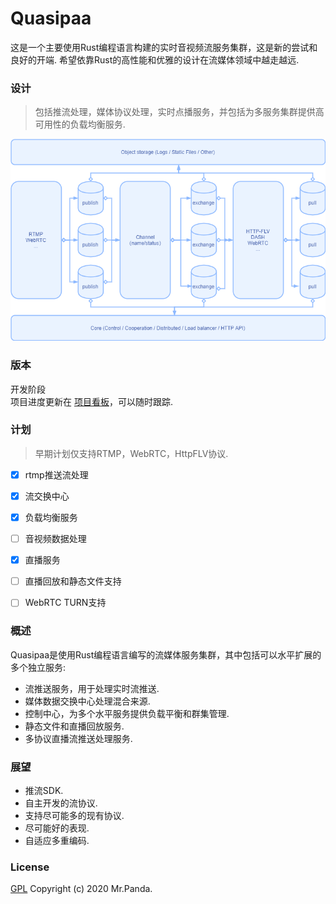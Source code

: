 # Quasipaa

这是一个主要使用Rust编程语言构建的实时音视频流服务集群，这是新的尝试和良好的开端.
希望依靠Rust的高性能和优雅的设计在流媒体领域中越走越远.


### 设计
> 包括推流处理，媒体协议处理，实时点播服务，并包括为多服务集群提供高可用性的负载均衡服务.

![design](./design.png)


### 版本
开发阶段 </br>
项目进度更新在 [项目看板](https://github.com/quasipaas/Quasipaa/projects/1)，可以随时跟踪.</br>


### 计划
> 早期计划仅支持RTMP，WebRTC，HttpFLV协议.</br>

* [x] rtmp推送流处理</br>
* [x] 流交换中心</br>
* [x] 负载均衡服务</br>
* [ ] 音视频数据处理</br>
* [x] 直播服务</br>
* [ ] 直播回放和静态文件支持</br>
* [ ] WebRTC TURN支持</br>


### 概述
Quasipaa是使用Rust编程语言编写的流媒体服务集群，其中包括可以水平扩展的多个独立服务:
* 流推送服务，用于处理实时流推送.</br>
* 媒体数据交换中心处理混合来源.</br>
* 控制中心，为多个水平服务提供负载平衡和群集管理.</br>
* 静态文件和直播回放服务.</br>
* 多协议直播流推送处理服务.</br>


### 展望
* 推流SDK.</br>
* 自主开发的流协议.</br>
* 支持尽可能多的现有协议.</br>
* 尽可能好的表现.</br>
* 自适应多重编码.</br>


### License
[GPL](./LICENSE)
Copyright (c) 2020 Mr.Panda.

